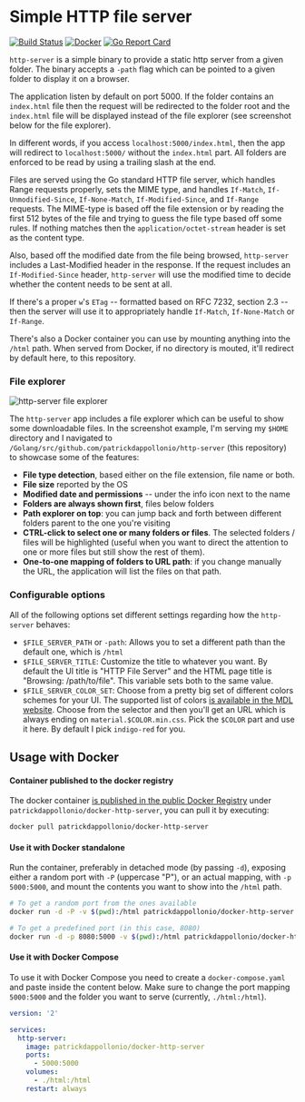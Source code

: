 # Simple HTTP file server

[![Build Status](https://travis-ci.org/patrickdappollonio/http-server.svg?branch=master)](https://travis-ci.org/patrickdappollonio/http-server)
[![Docker](https://img.shields.io/docker/pulls/patrickdappollonio/docker-http-server.svg)](https://hub.docker.com/r/patrickdappollonio/docker-http-server/)
[![Go Report Card](https://goreportcard.com/badge/github.com/patrickdappollonio/http-server)](https://goreportcard.com/report/github.com/patrickdappollonio/http-server)

`http-server` is a simple binary to provide a static http server from a given folder. The
binary accepts a `-path` flag which can be pointed to a given folder to display it on a browser.

The application listen by default on port 5000. If the folder contains an `index.html` file
then the request will be redirected to the folder root and the `index.html` file will be displayed
instead of the file explorer (see screenshot below for the file explorer).

In different words, if you access `localhost:5000/index.html`, then the app will redirect to
`localhost:5000/` without the `index.html` part. All folders are enforced to be read by using a
trailing slash at the end.

Files are served using the Go standard HTTP file server, which handles Range requests properly,
sets the MIME type, and handles `If-Match`, `If-Unmodified-Since`, `If-None-Match`, `If-Modified-Since`,
and `If-Range` requests. The MIME-type is based off the file extension or by reading the first
512 bytes of the file and trying to guess the file type based off some rules. If nothing matches then
the `application/octet-stream` header is set as the content type.

Also, based off the modified date from the file being browsed, `http-server` includes a Last-Modified
header in the response. If the request includes an `If-Modified-Since` header, `http-server` will use
the modified time to decide whether the content needs to be sent at all.

If there's a proper `w`'s `ETag` -- formatted based on RFC 7232, section 2.3 -- then the server will use
it to appropriately handle `If-Match`, `If-None-Match` or `If-Range`.

There's also a Docker container you can use by mounting anything into the `/html` path. When served
from Docker, if no directory is mouted, it'll redirect by default here, to this repository.

### File explorer

![http-server file explorer](http://i.imgur.com/m8otA2i.png)

The `http-server` app includes a file explorer which can be useful to show some downloadable files.
In the screenshot example, I'm serving my `$HOME` directory and I navigated to `/Golang/src/github.com/patrickdappollonio/http-server`
(this repository) to showcase some of the features:

* **File type detection**, based either on the file extension, file name or both.
* **File size** reported by the OS
* **Modified date and permissions** -- under the info icon next to the name
* **Folders are always shown first**, files below folders
* **Path explorer on top**: you can jump back and forth between different folders parent to the one you're visiting
* **CTRL-click to select one or many folders or files**. The selected folders / files will be highlighted (useful
  when you want to direct the attention to one or more files but still show the rest of them).
* **One-to-one mapping of folders to URL path**: if you change manually the URL, the application will list the files on that
  path.

### Configurable options

All of the following options set different settings regarding how the `http-server` behaves:

* `$FILE_SERVER_PATH` or `-path`: Allows you to set a different path than the default one, which is `/html`
* `$FILE_SERVER_TITLE`: Customize the title to whatever you want. By default the UI title is "HTTP File Server" and the HTML page title is "Browsing: /path/to/file".
  This variable sets both to the same value.
* `$FILE_SERVER_COLOR_SET`: Choose from a pretty big set of different colors schemes for your UI. The supported list of colors
  [is available in the MDL website](https://getmdl.io/customize/index.html). Choose from the selector and then you'll get an URL
  which is always ending on `material.$COLOR.min.css`. Pick the `$COLOR` part and use it here. By default I pick `indigo-red` for you.

## Usage with Docker

#### Container published to the docker registry

The docker container [is published in the public Docker Registry](https://hub.docker.com/r/patrickdappollonio/docker-http-server/)
under `patrickdappollonio/docker-http-server`, you can pull it by executing:

```bash
docker pull patrickdappollonio/docker-http-server
```

#### Use it with Docker standalone

Run the container, preferably in detached mode (by passing `-d`), exposing either
a random port with `-P` (uppercase "P"), or an actual mapping, with `-p 5000:5000`,
and mount the contents you want to show into the `/html` path.

```bash
# To get a random port from the ones available
docker run -d -P -v $(pwd):/html patrickdappollonio/docker-http-server

# To get a predefined port (in this case, 8080)
docker run -d -p 8080:5000 -v $(pwd):/html patrickdappollonio/docker-http-server
```

#### Use it with Docker Compose

To use it with Docker Compose you need to create a `docker-compose.yaml` and paste inside
the content below. Make sure to change the port mapping `5000:5000` and the folder you want
to serve (currently, `./html:/html`).

```yaml
version: '2'

services:
  http-server:
    image: patrickdappollonio/docker-http-server
    ports:
      - 5000:5000
    volumes:
      - ./html:/html
    restart: always
```
